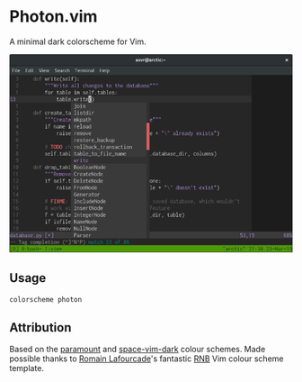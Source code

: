 # Photon.vim

A minimal dark colorscheme for Vim.

![photon.vim](screenshots/photon1.png)

## Usage

```vim
colorscheme photon
```

## Attribution

Based on the [paramount][] and [space-vim-dark][] colour schemes. Made possible
thanks to [Romain Lafourcade][]'s fantastic [RNB][] Vim colour scheme template.

[paramount]: https://github.com/owickstrom/vim-colors-paramount
[space-vim-dark]: https://github.com/liuchengxu/space-vim-dark
[Romain Lafourcade]: https://github.com/romainl
[RNB]: https://gist.github.com/romainl/5cd2f4ec222805f49eca
